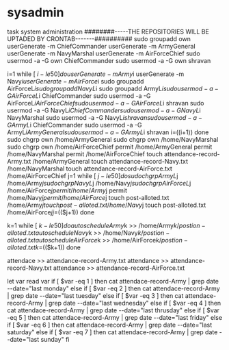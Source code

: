 # sysadmin
task system administration
########-----THE REPOSITORIES WILL BE UPTADED BY CRONTAB-------##########
sudo groupadd own
userGenerate -m ChiefCommander
userGenerate -m ArmyGeneral
userGenerate -m NavyMarshal
userGenerate -m AirForceChief
sudo usermod -a -G own ChiefCommander
sudo usermod -a -G own shravan


i=1
while [ $i -le 50 ]
do
userGenerate -m Army$i
userGenerate -m Navy$i
userGenerate -m AirForce$i
sudo groupadd AirForceL$i
sudo groupadd NavyL$i
sudo groupadd ArmyL$i
sudo usermod -a -G AirForceL$i ChiefCommander
sudo usermod -a -G AirForceL$i AirForceChief
sudo usermod -a -G AirForceL$i shravan
sudo usermod -a -G NavyL$i ChiefCommander
sudo usermod -a -G NavyL$i NavyMarshal
sudo usermod -a -G NavyL$i shravan
sudo usermod -a -G ArmyL$i ChiefCommander
sudo usermod -a -G ArmyL$i ArmyGeneral
sudo usermod -a -G ArmyL$i shravan
i=$(($i+1))
done
sudo chgrp own /home/ArmyGeneral
sudo chgrp own /home/NavyMarshal
sudo chgrp own /home/AirForceChief
permit /home/ArmyGeneral
permit /home/NavyMarshal
permit /home/AirForceChief
touch attendance-record-Army.txt /home/ArmyGeneral
touch attendance-record-Navy.txt /home/NavyMarshal
touch attendance-record-AirForce.txt /home/AirForceChief
j=1
while [ $j -le 50 ]
do
sudo chgrp ArmyL$j /home/Army$j
sudo chgrp NavyL$j /home/Navy$j
sudo chgrp AirForceL$j /home/AirForce$j
permit /home/Army$j
permit /home/Navy$j
permit /home/AirForce$j
touch post-alloted.txt /home/Army$j
touch post-alloted.txt /home/Navy$j
touch post-alloted.txt /home/AirForce$j
j=$(($j+1))
done







k=1
while [ $k -le 50 ]
do
autoschedule Army$k >> /home/Army$k/postion-alloted.txt
autoschedule Navy$k >> /home/Navy$k/postion-alloted.txt
autoschedule AirForce$k >> /home/AirForce$k/postion-alloted.txt
k=$(($k+1))
done









attendace >> attendance-record-Army.txt
attendance >> attendance-record-Navy.txt
attendance >> attendance-record-AirForce.txt










let var
read var
if [ $var -eq 1 ]
then
cat attendace-record-Army | grep date --date="last monday"
else if [ $var -eq 2 ]
then
cat attendace-record-Army | grep date --date="last tuesday"
else if [ $var -eq 3 ]
then
cat attendace-record-Army | grep date --date="last wednesday"
else if [ $var -eq 4 ]
then
cat attendace-record-Army | grep date --date="last thrusday"
else if [ $var -eq 5 ]
then
cat attendace-record-Army | grep date --date="last friday"
else if [ $var -eq 6 ]
then
cat attendace-record-Army | grep date --date="last saturday"
else if [ $var -eq 7 ]
then
cat attendace-record-Army | grep date --date="last sunday"
fi

